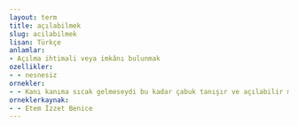 ```yaml
---
layout: term
title: açılabilmek
slug: acilabilmek
lisan: Türkçe
anlamlar:
- Açılma ihtimali veya imkânı bulunmak
ozellikler:
- - nesnesiz
ornekler:
- - Kanı kanıma sıcak gelmeseydi bu kadar çabuk tanışır ve açılabilir miydik?
orneklerkaynak:
- - Etem İzzet Benice
---
```


